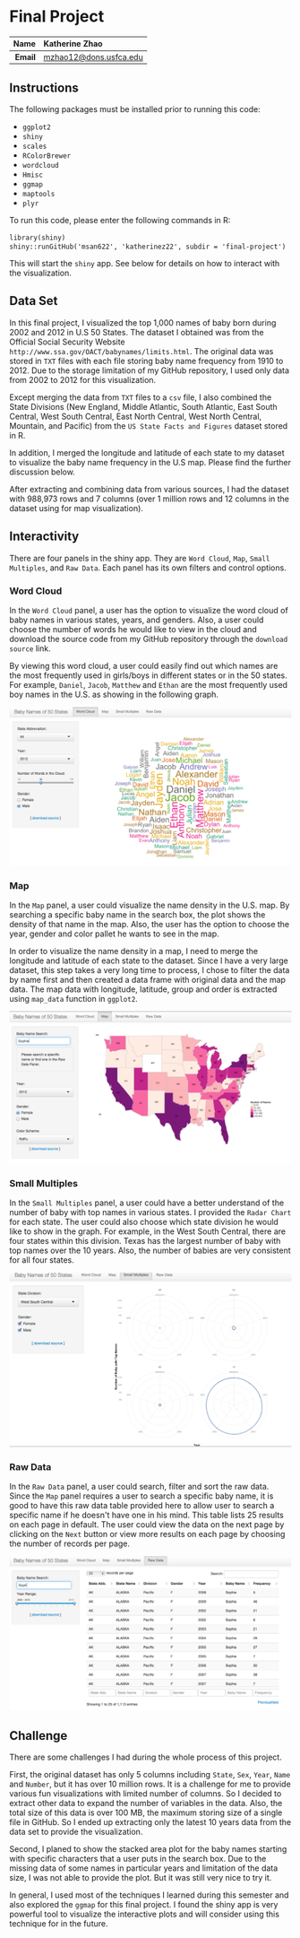 Final Project
==============================

| **Name**  | Katherine Zhao  |
|----------:|:-------------|
| **Email** | mzhao12@dons.usfca.edu |

## Instructions ##

The following packages must be installed prior to running this code:

- `ggplot2`
- `shiny`
- `scales`
- `RColorBrewer`
- `wordcloud`
- `Hmisc`
- `ggmap`
- `maptools`
- `plyr`

To run this code, please enter the following commands in R:

```
library(shiny)
shiny::runGitHub('msan622', 'katherinez22', subdir = 'final-project')
```

This will start the `shiny` app. See below for details on how to interact with the visualization.

## Data Set ##

In this final project, I visualized the top 1,000 names of baby born during 2002 and 2012 in U.S 50 States. The dataset I obtained was from the Official Social Security Website `http://www.ssa.gov/OACT/babynames/limits.html`. The original data was stored in `TXT` files with each file storing baby name frequency from 1910 to 2012. Due to the storage limitation of my GitHub repository, I used only data from 2002 to 2012 for this visualization. 

Except merging the data from `TXT` files to a `csv` file, I also combined the State Divisions (New England, Middle Atlantic, South Atlantic, East South Central, West South Central, East North Central, West North Central, Mountain, and Pacific) from the `US State Facts and Figures` dataset stored in R. 

In addition, I merged the longitude and latitude of each state to my dataset to visualize the baby name frequency in the U.S map. Please find the further discussion below.

After extracting and combining data from various sources, I had the dataset with 988,973 rows and 7 columns (over 1 million rows and 12 columns in the dataset using for map visualization).

## Interactivity ##

There are four panels in the shiny app. They are `Word Cloud`, `Map`, `Small Multiples`, and `Raw Data`. Each panel has its own filters and control options.

### Word Cloud ###

In the `Word Cloud` panel, a user has the option to visualize the word cloud of baby names in various states, years, and genders. Also, a user could choose the number of words he would like to view in the cloud and download the source code from my GitHub repository through the `download source` link.

By viewing this word cloud, a user could easily find out which names are the most frequently used in girls/boys in different states or in the 50 states. For example, `Daniel`, `Jacob`, `Matthew` and `Ethan` are the most frequently used boy names in the U.S. as showing in the following graph.

![word_cloud](word_cloud.png)

### Map ###

In the `Map` panel, a user could visualize the name density in the U.S. map. By searching a specific baby name in the search box, the plot shows the density of that name in the map. Also, the user has the option to choose the year, gender and color pallet he wants to see in the map. 

In order to visualize the name density in a map, I need to merge the longitude and latitude of each state to the dataset. Since I have a very large dataset, this step takes a very long time to process, I chose to filter the data by name first and then created a data frame with original data and the map data. The map data with longitude, latitude, group and order is extracted using `map_data` function in `ggplot2`.  

![map](map.png)

### Small Multiples ###

In the `Small Multiples` panel, a user could have a better understand of the number of baby with top names in various states. I provided the `Radar Chart` for each state. The user could also choose which state division he would like to show in the graph. For example, in the West South Central, there are four states within this division. Texas has the largest number of baby with top names over the 10 years. Also, the number of babies are very consistent for all four states. 

![small](small.png)

### Raw Data ###

In the `Raw Data` panel, a user could search, filter and sort the raw data. Since the `Map` panel requires a user to search a specific baby name, it is good to have this raw data table provided here to allow user to search a specific name if he doesn't have one in his mind. This table lists 25 results on each page in default. The user could view the data on the next page by clicking on the `Next` button or view more results on each page by choosing the number of records per page. 

![raw_data](raw_data.png)

## Challenge ##

There are some challenges I had during the whole process of this project. 

First, the original dataset has only 5 columns including `State`, `Sex`, `Year`, `Name` and `Number`, but it has over 10 million rows. It is a challenge for me to provide various fun visualizations with limited number of columns. So I decided to extract other data to expand the number of variables in the data. Also, the total size of this data is over 100 MB, the maximum storing size of a single file in GitHub. So I ended up extracting only the latest 10 years data from the data set to provide the visualization.

Second, I planed to show the stacked area plot for the baby names starting with specific characters that a user puts in the search box. Due to the missing data of some names in particular years and limitation of the data size, I was not able to provide the plot. But it was still very nice to try it. 

In general, I used most of the techniques I learned during this semester and also explored the `ggmap` for this final project. I found the shiny app is very powerful tool to visualize the interactive plots and will consider using this technique for in the future. 


